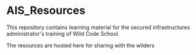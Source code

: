# AIS_Resources

This repository contains learning material for the secured infrastructures administrator's training of Wild Code School. 

The resources are hosted here for sharing with the wilders

